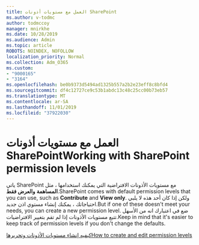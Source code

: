 ```yaml
---
title: العمل مع مستويات أذونات SharePoint
ms.author: v-todmc
author: todmccoy
manager: mnirkhe
ms.date: 10/28/2019
ms.audience: Admin
ms.topic: article
ROBOTS: NOINDEX, NOFOLLOW
localization_priority: Normal
ms.collection: Adm_O365
ms.custom:
- "9000165"
- "3164"
ms.openlocfilehash: be0b9373d5494ad1325b557a2b2e23eff8c8bfd4
ms.sourcegitcommit: df4c12727ce9c53b1abdc13c48c25cc00b73eb57
ms.translationtype: MT
ms.contentlocale: ar-SA
ms.lasthandoff: 11/01/2019
ms.locfileid: "37922030"
---
```

# <a name="working-with-sharepoint-permission-levels"></a><span data-ttu-id="fe93e-102">العمل مع مستويات أذونات SharePoint</span><span class="sxs-lookup"><span data-stu-id="fe93e-102">Working with SharePoint permission levels</span></span>

<span data-ttu-id="fe93e-103">ياتي SharePoint مع مستويات الأذونات الافتراضية التي يمكنك استخدامها ، مثل **المساهمة** **والعرض فقط**.</span><span class="sxs-lookup"><span data-stu-id="fe93e-103">SharePoint comes with default permission levels that you can use, such as **Contribute** and **View only**.</span></span> <span data-ttu-id="fe93e-104">ولكن إذا كان أحد هذه لا يلبي احتياجاتك ، يمكنك إنشاء مستوي اذن جديد.</span><span class="sxs-lookup"><span data-stu-id="fe93e-104">But if one of these doesn't meet your needs, you can create a new permission level.</span></span> <span data-ttu-id="fe93e-105">ضع في اعتبارك انه من الأسهل تتبع مستويات الأذونات إذا لم تقم بتغيير الافتراضيات.</span><span class="sxs-lookup"><span data-stu-id="fe93e-105">Keep in mind that it's easier to keep track of permission levels if you don't change the defaults.</span></span>

[<span data-ttu-id="fe93e-106">كيفيه إنشاء مستويات الأذونات وتحريرها</span><span class="sxs-lookup"><span data-stu-id="fe93e-106">How to create and edit permission levels</span></span>](https://docs.microsoft.com/sharepoint/how-to-create-and-edit-permission-levels)
